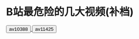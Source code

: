 <h1>B站最危险的几大视频(补档)</h1>
<a href="https://funnymdzz.github.io/chuangjia/av10388.mp4">
    <button>av10388</button>
</a>
<a href="https://funnymdzz.github.io/chuangjia/av11425.mp4">
    <button>av11425</button>
</a>


